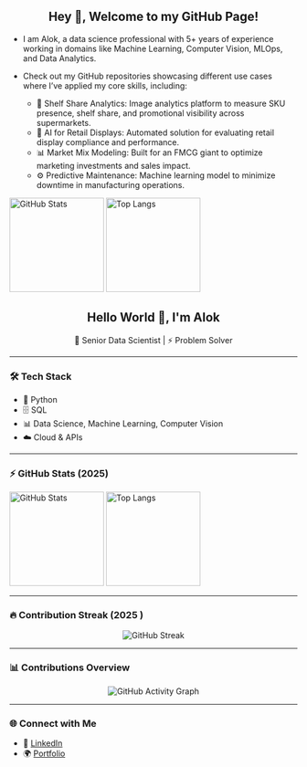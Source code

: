 <h2 align="center">  Hey 👋, Welcome to my GitHub Page!  </h2>

- I am Alok, a data science professional with 5+ years of experience working in domains like Machine Learning, Computer Vision, MLOps, and Data Analytics.  
- Check out my GitHub repositories showcasing different use cases where I’ve applied my core skills, including:  

  - 🛒 Shelf Share Analytics: Image analytics platform to measure SKU presence, shelf share, and promotional visibility across supermarkets.  
  - 🏬 AI for Retail Displays: Automated solution for evaluating retail display compliance and performance.  
  - 📊 Market Mix Modeling: Built for an FMCG giant to optimize marketing investments and sales impact.  
  - ⚙️ Predictive Maintenance: Machine learning model to minimize downtime in manufacturing operations.  




<p align="left">
  <img src="https://github-readme-stats.vercel.app/api?username=alok-jhaa&show_icons=true&theme=default" alt="GitHub Stats" height="165"/>
  <img src="https://github-readme-stats.vercel.app/api/top-langs/?username=alok-jhaa&layout=compact&theme=default" alt="Top Langs" height="165"/>
</p>


<h2 align="center">  Hello World 👋, I'm Alok  </h2>

<p align="center">
  🚀 Senior Data Scientist | ⚡ Problem Solver 
</p>

---

### 🛠️ Tech Stack
- 🐍 Python  
- 🗄️ SQL  
- 📊 Data Science, Machine Learning, Computer Vision  
- ☁️ Cloud & APIs  

---

### ⚡ GitHub Stats (2025)
<p align="left">
  <img src="https://github-readme-stats.vercel.app/api?username=alok-jhaa&show_icons=true&theme=default" alt="GitHub Stats" height="165"/>
  <img src="https://github-readme-stats.vercel.app/api/top-langs/?username=alok-jhaa&layout=compact&theme=default" alt="Top Langs" height="165"/>
</p>

---

### 🔥 Contribution Streak (2025 )
<p align="center">
  <img src="https://github-readme-streak-stats.herokuapp.com/?user=alok-jhaa&theme=default&date_format=j%20M%5B%20Y%5D" alt="GitHub Streak"/>
</p>

---

### 📊 Contributions Overview 
<p align="center">
  <img src="https://github-readme-activity-graph.vercel.app/graph?username=alok-jhaa&theme=default&custom_title=My%20Contributions%20(2025)" alt="GitHub Activity Graph"/>
</p>

---

### 🌐 Connect with Me
- 💼 [LinkedIn](https://www.linkedin.com/in/alok-jhaa/)  
- 🌍 [Portfolio](https://byalok.com)  


